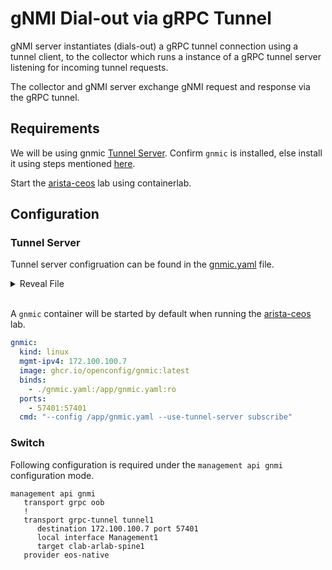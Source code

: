 # gNMI Dial-out via gRPC Tunnel

gNMI server instantiates (dials-out) a gRPC tunnel connection using a tunnel client, to the collector which runs a instance of a gRPC tunnel server listening for incoming tunnel requests.

The collector and gNMI server exchange gNMI request and response via the gRPC tunnel.

## Requirements

We will be using gnmic [Tunnel Server](https://gnmic.openconfig.net/user_guide/tunnel_server/). Confirm `gnmic` is installed, else install it using steps mentioned [here](https://gnmic.openconfig.net/install/).

Start the [arista-ceos](../../labs/arista-ceos/) lab using containerlab.

## Configuration

### Tunnel Server

Tunnel server configruation can be found in the [gnmic.yaml](../../labs/arista-ceos/gnmic.yaml) file.

<details>
<summary>Reveal File</summary>
<p>

```yaml
---
insecure: true
log: true
username: admin
password: admin

subscriptions:
  system-info:
    mode: once
    paths:
      - '/system/state/software-version'
      - '/system/state/hostname'
  port-stats:
    paths:
      - 'interfaces/interface[name=Management1]/state/counters/in-octets'
      - 'interfaces/interface[name=Management1]/state/counters/out-octets'
    stream_mode: on-change
  mem-stats:
    paths:
      - 'eos_native:/Kernel/proc/meminfo'
  cpu-stats:
    paths:
      - 'eos_native:/Kernel/proc/cpu/utilization/total'

targets:
  clab-arlab-spine1:
    address: 172.100.100.2:6030
    gzip: true
    subscriptions:
      - system-info
      - port-stats
  clab-arlab-leaf1:
    address: 172.100.100.3:6030
    gzip: true
    subscriptions:
      - system-info
      - mem-stats
  clab-arlab-leaf2:
    address: 172.100.100.4:6030
    gzip: true
    subscriptions:
      - system-info
      - cpu-stats

tunnel-server:
  address: ":57401"
  targets:
    - id: clab-arlab-spine1
    - id: clab-arlab-leaf1
    - id: clab-arlab-leaf2
```

</p>
</details></br>

A `gnmic` container will be started by default when running the [arista-ceos](../../labs/arista-ceos/topology.clab.yml) lab.

```yaml
gnmic:
  kind: linux
  mgmt-ipv4: 172.100.100.7
  image: ghcr.io/openconfig/gnmic:latest
  binds:
    - ./gnmic.yaml:/app/gnmic.yaml:ro
  ports:
    - 57401:57401
  cmd: "--config /app/gnmic.yaml --use-tunnel-server subscribe"
```

### Switch

Following configuration is required under the `management api gnmi` configuration mode.

```shell
management api gnmi
   transport grpc oob
   !
   transport grpc-tunnel tunnel1
      destination 172.100.100.7 port 57401
      local interface Management1
      target clab-arlab-spine1
   provider eos-native
```

